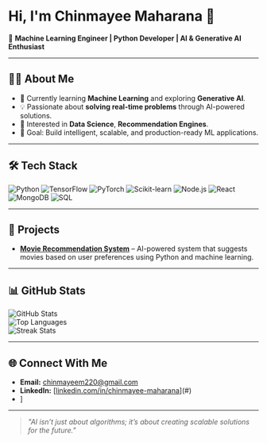 

# Hi, I'm Chinmayee Maharana 👋  

🚀 **Machine Learning Engineer | Python Developer | AI & Generative AI Enthusiast**

---

## 👨‍💻 About Me
- 🌱 Currently learning **Machine Learning** and exploring **Generative AI**.  
- 💡 Passionate about **solving real-time problems** through AI-powered solutions.  
- 🔭 Interested in **Data Science**, **Recommendation Engines**.  
- 🎯 Goal: Build intelligent, scalable, and production-ready ML applications.  

---

## 🛠️ Tech Stack
![Python](https://img.shields.io/badge/Python-3776AB?style=for-the-badge&logo=python&logoColor=white)
![TensorFlow](https://img.shields.io/badge/TensorFlow-FF6F00?style=for-the-badge&logo=tensorflow&logoColor=white)
![PyTorch](https://img.shields.io/badge/PyTorch-EE4C2C?style=for-the-badge&logo=pytorch&logoColor=white)
![Scikit-learn](https://img.shields.io/badge/Scikit--learn-F7931E?style=for-the-badge&logo=scikitlearn&logoColor=white)
![Node.js](https://img.shields.io/badge/Node.js-339933?style=for-the-badge&logo=nodedotjs&logoColor=white)
![React](https://img.shields.io/badge/React-20232A?style=for-the-badge&logo=react&logoColor=61DAFB)
![MongoDB](https://img.shields.io/badge/MongoDB-47A248?style=for-the-badge&logo=mongodb&logoColor=white)
![SQL](https://img.shields.io/badge/SQL-316192?style=for-the-badge&logo=postgresql&logoColor=white)

---

## 🚀 Projects
- **[Movie Recommendation System](#)** – AI-powered system that suggests movies based on user preferences using Python and machine learning.  

---

## 📊 GitHub Stats
![GitHub Stats](https://github-readme-stats.vercel.app/api?username=chinmayeemaharana&show_icons=true&theme=tokyonight)  
![Top Languages](https://github-readme-stats.vercel.app/api/top-langs/?username=chinmayeemaharana&layout=compact&theme=tokyonight)  
![Streak Stats](https://streak-stats.demolab.com?user=chinmayeemaharana&theme=tokyonight&hide_border=true)

---

## 🌐 Connect With Me
- **Email:** chinmayeem220@gmail.com  
- **LinkedIn:** [[linkedin.com/in/chinmayee-maharana](https://www.linkedin.com/in/chinmayee-maharana-2222a5289?utm_source=share&utm_campaign=share_via&utm_content=profile&utm_medium=android_app)](#)  
- ]  

---

> _"AI isn’t just about algorithms; it’s about creating scalable solutions for the future."_  

